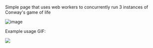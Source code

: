 Simple page that uses web workers to concurrently run 3 instances of Conway's game of life

![image](https://github.com/nik-idc/golp/assets/58989190/45cb5ec8-a4aa-440f-8633-73571411ff8b)

Example usage GIF:

![](https://i.imgur.com/gIm4jW4.gif)
